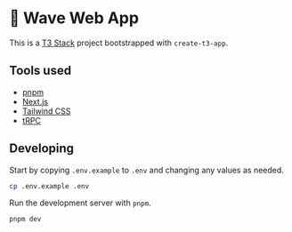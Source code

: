 # 👋 Wave Web App

This is a [T3 Stack](https://create.t3.gg/) project bootstrapped with `create-t3-app`.

## Tools used

- [pnpm](https://pnpm.io/)
- [Next.js](https://nextjs.org)
- [Tailwind CSS](https://tailwindcss.com)
- [tRPC](https://trpc.io)

## Developing

Start by copying `.env.example` to `.env` and changing any values as needed.

```bash
cp .env.example .env
```

Run the development server with `pnpm`.

```bash
pnpm dev
```
